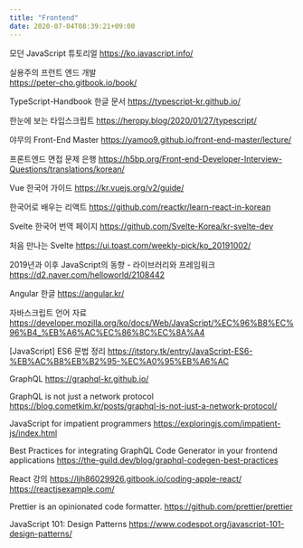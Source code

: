 ```yaml
---
title: "Frontend"
date: 2020-07-04T08:39:21+09:00
---
```


모던 JavaScript 튜토리얼
 https://ko.javascript.info/
 
실용주의 프런트 엔드 개발  
 https://peter-cho.gitbook.io/book/

TypeScript-Handbook 한글 문서
 https://typescript-kr.github.io/

한눈에 보는 타입스크립트
 https://heropy.blog/2020/01/27/typescript/
 
야무의 Front-End Master
 https://yamoo9.github.io/front-end-master/lecture/

프론트엔드 면접 문제 은행
 https://h5bp.org/Front-end-Developer-Interview-Questions/translations/korean/

Vue 한국어 가이드
 https://kr.vuejs.org/v2/guide/

한국어로 배우는 리액트
 https://github.com/reactkr/learn-react-in-korean

Svelte 한국어 번역 페이지
 https://github.com/Svelte-Korea/kr-svelte-dev

처음 만나는 Svelte
 https://ui.toast.com/weekly-pick/ko_20191002/

2019년과 이후 JavaScript의 동향 - 라이브러리와 프레임워크
 https://d2.naver.com/helloworld/2108442

Angular 한글
 https://angular.kr/

자바스크립트 언어 자료
 https://developer.mozilla.org/ko/docs/Web/JavaScript/%EC%96%B8%EC%96%B4_%EB%A6%AC%EC%86%8C%EC%8A%A4

[JavaScript] ES6 문법 정리
 https://itstory.tk/entry/JavaScript-ES6-%EB%AC%B8%EB%B2%95-%EC%A0%95%EB%A6%AC

GraphQL
 https://graphql-kr.github.io/

GraphQL is not just a network protocol
 https://blog.cometkim.kr/posts/graphql-is-not-just-a-network-protocol/

JavaScript for impatient programmers
 https://exploringjs.com/impatient-js/index.html

Best Practices for integrating GraphQL Code Generator in your frontend applications
 https://the-guild.dev/blog/graphql-codegen-best-practices

React 강의
 https://ljh86029926.gitbook.io/coding-apple-react/
 https://reactjsexample.com/
 
Prettier is an opinionated code formatter.
 https://github.com/prettier/prettier

JavaScript 101: Design Patterns
 https://www.codespot.org/javascript-101-design-patterns/